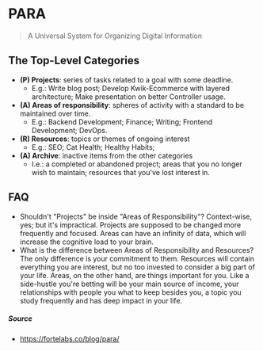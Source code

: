 # PARA
> A Universal System for Organizing Digital Information

## The Top-Level Categories

- **(P) Projects**: series of tasks related to a goal with some deadline.
	- E.g.: Write blog post; Develop Kwik-Ecommerce with layered architecture; Make presentation on better Controller usage.
- **(A) Areas of responsibility**: spheres of activity with a standard to be maintained over time.
	- E.g.: Backend Development; Finance; Writing; Frontend Development; DevOps.
- **(R) Resources**: topics or themes of ongoing interest
	- E.g.: SEO; Cat Health; Healthy Habits; 
- **(A) Archive**: inactive items from the other categories
	- I.e.: a completed or abandoned project; areas that you no longer wish to maintain; resources that you've lost interest in.  
## FAQ
- Shouldn't "Projects" be inside "Areas of Responsibility"? Context-wise, yes; but it's impractical. Projects are supposed to be changed more frequently and focused. Areas can have an infinity of data, which will increase the cognitive load to your brain.
- What is the difference between Areas of Responsibility and Resources? The only difference is your commitment to them. Resources will contain everything you are interest, but no too invested to consider a big part of your life. Areas, on the other hand, are things important for you. Like a side-hustle you're betting will be your main source of income, your relationships with people you what to keep besides you, a topic you study frequently and has deep impact in your life.

##### Source
- https://fortelabs.co/blog/para/